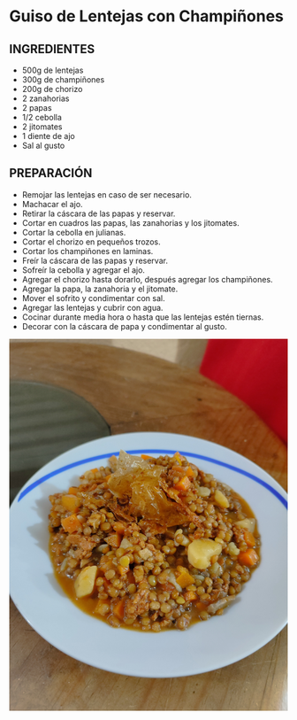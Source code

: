 # Guiso de Lentejas con Champiñones

## INGREDIENTES

- 500g de lentejas
- 300g de champiñones
- 200g de chorizo
- 2 zanahorias
- 2 papas
- 1/2 cebolla
- 2 jitomates
- 1 diente de ajo
- Sal al gusto

## PREPARACIÓN

- Remojar las lentejas en caso de ser necesario.
- Machacar el ajo.
- Retirar la cáscara de las papas y reservar.
- Cortar en cuadros las papas, las zanahorias y los jitomates.
- Cortar la cebolla en julianas.
- Cortar el chorizo en pequeños trozos.
- Cortar los champiñones en laminas.
- Freír la cáscara de las papas y reservar.
- Sofreír la cebolla y agregar el ajo.
- Agregar el chorizo hasta dorarlo, después agregar los champiñones.
- Agregar la papa, la zanahoria y el jitomate.
- Mover el sofrito y condimentar con sal.
- Agregar las lentejas y cubrir con agua.
- Cocinar durante media hora o hasta que las lentejas estén tiernas.
- Decorar con la cáscara de papa y condimentar al gusto.

![Guiso_de_lentejas](../imagenes/guisolentejas.jpeg)